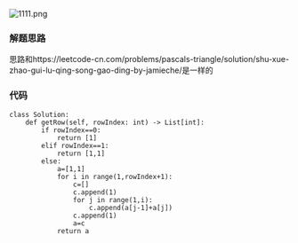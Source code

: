 ![1111.png](https://pic.leetcode-cn.com/1598229879-eGNcEZ-1111.png)


### 解题思路
思路和https://leetcode-cn.com/problems/pascals-triangle/solution/shu-xue-zhao-gui-lu-qing-song-gao-ding-by-jamieche/是一样的

### 代码

```python3
class Solution:
    def getRow(self, rowIndex: int) -> List[int]:
        if rowIndex==0:
            return [1]
        elif rowIndex==1:
            return [1,1]
        else:
            a=[1,1]
            for i in range(1,rowIndex+1):
                c=[]
                c.append(1)
                for j in range(1,i):
                    c.append(a[j-1]+a[j])
                c.append(1)
                a=c
            return a
```
